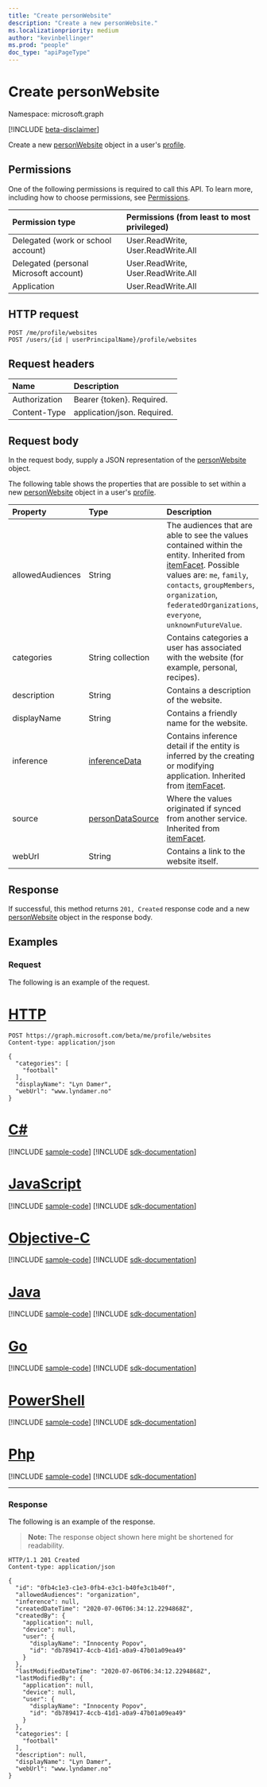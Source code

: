 ```yaml
---
title: "Create personWebsite"
description: "Create a new personWebsite."
ms.localizationpriority: medium
author: "kevinbellinger"
ms.prod: "people"
doc_type: "apiPageType"
---
```


# Create personWebsite

Namespace: microsoft.graph

[!INCLUDE [beta-disclaimer](../../includes/beta-disclaimer.md)]

Create a new [personWebsite](../resources/personwebsite.md) object in a user's [profile](../resources/profile.md).

## Permissions

One of the following permissions is required to call this API. To learn more, including how to choose permissions, see [Permissions](/graph/permissions-reference).

| Permission type                        | Permissions (from least to most privileged) |
|:---------------------------------------|:--------------------------------------------|
| Delegated (work or school account)     | User.ReadWrite, User.ReadWrite.All          |
| Delegated (personal Microsoft account) | User.ReadWrite, User.ReadWrite.All          |
| Application                            | User.ReadWrite.All                          |

## HTTP request

<!-- { "blockType": "ignored" } -->

```http
POST /me/profile/websites
POST /users/{id | userPrincipalName}/profile/websites
```

## Request headers

| Name           | Description                 |
|:---------------|:----------------------------|
| Authorization  | Bearer {token}. Required.   |
| Content-Type   | application/json. Required. |

## Request body

In the request body, supply a JSON representation of the [personWebsite](../resources/personwebsite.md) object.

The following table shows the properties that are possible to set within a new [personWebsite](../resources/personwebsite.md) object in a user's [profile](../resources/profile.md).

|Property|Type|Description|
|:---|:---|:---|
|allowedAudiences|String|The audiences that are able to see the values contained within the entity. Inherited from [itemFacet](../resources/itemfacet.md). Possible values are: `me`, `family`, `contacts`, `groupMembers`, `organization`, `federatedOrganizations`, `everyone`, `unknownFutureValue`.|
|categories|String collection|Contains categories a user has associated with the website (for example, personal, recipes).|
|description|String|Contains a description of the website.|
|displayName|String|Contains a friendly name for the website.|
|inference|[inferenceData](../resources/inferencedata.md)|Contains inference detail if the entity is inferred by the creating or modifying application. Inherited from [itemFacet](../resources/itemfacet.md).|
|source|[personDataSource](../resources/persondatasource.md)|Where the values originated if synced from another service. Inherited from [itemFacet](../resources/itemfacet.md).|
|webUrl|String|Contains a link to the website itself.|

## Response

If successful, this method returns `201, Created` response code and a new [personWebsite](../resources/personwebsite.md) object in the response body.

## Examples

### Request

The following is an example of the request.

# [HTTP](#tab/http)
<!-- {
  "blockType": "request",
  "name": "create_personwebsite_from_profile"
}-->

```http
POST https://graph.microsoft.com/beta/me/profile/websites
Content-type: application/json

{
  "categories": [
    "football"
  ],
  "displayName": "Lyn Damer",
  "webUrl": "www.lyndamer.no"
}
```
# [C#](#tab/csharp)
[!INCLUDE [sample-code](../includes/snippets/csharp/create-personwebsite-from-profile-csharp-snippets.md)]
[!INCLUDE [sdk-documentation](../includes/snippets/snippets-sdk-documentation-link.md)]

# [JavaScript](#tab/javascript)
[!INCLUDE [sample-code](../includes/snippets/javascript/create-personwebsite-from-profile-javascript-snippets.md)]
[!INCLUDE [sdk-documentation](../includes/snippets/snippets-sdk-documentation-link.md)]

# [Objective-C](#tab/objc)
[!INCLUDE [sample-code](../includes/snippets/objc/create-personwebsite-from-profile-objc-snippets.md)]
[!INCLUDE [sdk-documentation](../includes/snippets/snippets-sdk-documentation-link.md)]

# [Java](#tab/java)
[!INCLUDE [sample-code](../includes/snippets/java/create-personwebsite-from-profile-java-snippets.md)]
[!INCLUDE [sdk-documentation](../includes/snippets/snippets-sdk-documentation-link.md)]

# [Go](#tab/go)
[!INCLUDE [sample-code](../includes/snippets/go/create-personwebsite-from-profile-go-snippets.md)]
[!INCLUDE [sdk-documentation](../includes/snippets/snippets-sdk-documentation-link.md)]

# [PowerShell](#tab/powershell)
[!INCLUDE [sample-code](../includes/snippets/powershell/create-personwebsite-from-profile-powershell-snippets.md)]
[!INCLUDE [sdk-documentation](../includes/snippets/snippets-sdk-documentation-link.md)]

# [Php](#tab/php)
[!INCLUDE [sample-code](../includes/snippets/php/create-personwebsite-from-profile-php-snippets.md)]
[!INCLUDE [sdk-documentation](../includes/snippets/snippets-sdk-documentation-link.md)]

---


### Response

The following is an example of the response.

> **Note:** The response object shown here might be shortened for readability.

<!-- {
  "blockType": "response",
  "truncated": true,
  "@odata.type": "microsoft.graph.personWebsite"
} -->

```http
HTTP/1.1 201 Created
Content-type: application/json

{
  "id": "0fb4c1e3-c1e3-0fb4-e3c1-b40fe3c1b40f",
  "allowedAudiences": "organization",
  "inference": null,
  "createdDateTime": "2020-07-06T06:34:12.2294868Z",
  "createdBy": {
    "application": null,
    "device": null,
    "user": {
      "displayName": "Innocenty Popov",
      "id": "db789417-4ccb-41d1-a0a9-47b01a09ea49"
    }
  },
  "lastModifiedDateTime": "2020-07-06T06:34:12.2294868Z",
  "lastModifiedBy": {
    "application": null,
    "device": null,
    "user": {
      "displayName": "Innocenty Popov",
      "id": "db789417-4ccb-41d1-a0a9-47b01a09ea49"
    }
  },
  "categories": [
    "football"
  ],
  "description": null,
  "displayName": "Lyn Damer",
  "webUrl": "www.lyndamer.no"
}
```


